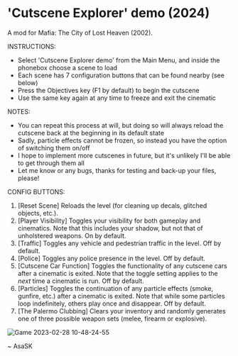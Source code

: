 # 'Cutscene Explorer' demo (2024)
A mod for Mafia: The City of Lost Heaven (2002).

INSTRUCTIONS:
- Select 'Cutscene Explorer demo' from the Main Menu, and inside the phonebox choose a scene to load
- Each scene has 7 configuration buttons that can be found nearby (see below)
- Press the Objectives key (F1 by default) to begin the cutscene
- Use the same key again at any time to freeze and exit the cinematic

NOTES:
- You can repeat this process at will, but doing so will always reload the cutscene back at the beginning in its default state
- Sadly, particle effects cannot be frozen, so instead you have the option of switching them on/off
- I hope to implement more cutscenes in future, but it's unlikely I'll be able to get through them all
- Let me know or any bugs, thanks for testing and back-up your files, please!

CONFIG BUTTONS:
1. [Reset Scene] Reloads the level (for cleaning up decals, glitched objects, etc.).
2. [Player Visibility] Toggles your visibility for both gameplay and cinematics. Note that this includes your shadow, but not that of unholstered weapons. On by default.
3. [Traffic] Toggles any vehicle and pedestrian traffic in the level. Off by default.
4. [Police] Toggles any police presence in the level. Off by default.
5. [Cutscene Car Function] Toggles the functionality of any cutscene cars after a cinematic is exited. Note that the toggle setting applies to the *next* time a cinematic is run. Off by default.
6. [Particles] Toggles the continuation of any particle effects (smoke, gunfire, etc.) after a cinematic is exited. Note that while some particles loop indefinitely, others play once and disappear. Off by default.
7. [The Palermo Clubbing] Clears your inventory and randomly generates one of three possible weapon sets (melee, firearm or explosive).

![Game 2023-02-28 10-48-24-55](https://user-images.githubusercontent.com/111624709/221832453-0e1536d7-d813-4815-8f5c-8da0c04420d0.png)

~ AsaSK